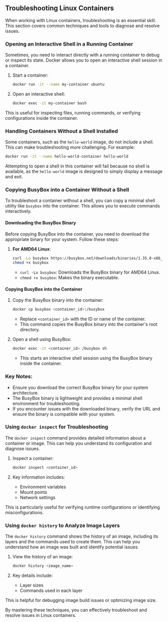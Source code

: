 ## Troubleshooting Linux Containers

When working with Linux containers, troubleshooting is an essential skill. This section covers common techniques and tools to diagnose and resolve issues.

### Opening an Interactive Shell in a Running Container

Sometimes, you need to interact directly with a running container to debug or inspect its state. Docker allows you to open an interactive shell session in a container.

1. Start a container:
    ```bash
    docker run -it --name my-container ubuntu
    ```

2. Open an interactive shell:
    ```bash
    docker exec -it my-container bash
    ```

This is useful for inspecting files, running commands, or verifying configurations inside the container.

### Handling Containers Without a Shell Installed

Some containers, such as the `hello-world` image, do not include a shell. This can make troubleshooting more challenging. For example:

```bash
docker run -it --name hello-world-container hello-world
```

Attempting to open a shell in this container will fail because no shell is available, as the `hello-world` image is designed to simply display a message and exit.

### Copying BusyBox into a Container Without a Shell

To troubleshoot a container without a shell, you can copy a minimal shell utility like `busybox` into the container. This allows you to execute commands interactively.

#### Downloading the BusyBox Binary

Before copying BusyBox into the container, you need to download the appropriate binary for your system. Follow these steps:

1. **For AMD64 Linux**:
    ```bash
    curl -Lo busybox https://busybox.net/downloads/binaries/1.35.0-x86_64-linux-musl/busybox
    chmod +x busybox
    ```

    - `curl -Lo busybox`: Downloads the BusyBox binary for AMD64 Linux.
    - `chmod +x busybox`: Makes the binary executable.

#### Copying BusyBox into the Container

1. Copy the BusyBox binary into the container:
    ```bash
    docker cp busybox <container_id>:/busybox
    ```

    - Replace `<container_id>` with the ID or name of the container.
    - This command copies the BusyBox binary into the container's root directory.

2. Open a shell using BusyBox:
    ```bash
    docker exec -it <container_id> /busybox sh
    ```

    - This starts an interactive shell session using the BusyBox binary inside the container.

### Key Notes:
- Ensure you download the correct BusyBox binary for your system architecture.
- The BusyBox binary is lightweight and provides a minimal shell environment for troubleshooting.
- If you encounter issues with the downloaded binary, verify the URL and ensure the binary is compatible with your system.

### Using `docker inspect` for Troubleshooting

The `docker inspect` command provides detailed information about a container or image. This can help you understand its configuration and diagnose issues.

1. Inspect a container:
    ```bash
    docker inspect <container_id>
    ```

2. Key information includes:
    - Environment variables
    - Mount points
    - Network settings

This is particularly useful for verifying runtime configurations or identifying misconfigurations.

### Using `docker history` to Analyze Image Layers

The `docker history` command shows the history of an image, including its layers and the commands used to create them. This can help you understand how an image was built and identify potential issues.

1. View the history of an image:
    ```bash
    docker history <image_name>
    ```

2. Key details include:
    - Layer sizes
    - Commands used in each layer

This is helpful for debugging image build issues or optimizing image size.

By mastering these techniques, you can effectively troubleshoot and resolve issues in Linux containers.
